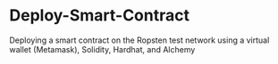 # Deploy-Smart-Contract
Deploying a smart contract on the Ropsten test network using a virtual wallet (Metamask), Solidity, Hardhat, and Alchemy 
